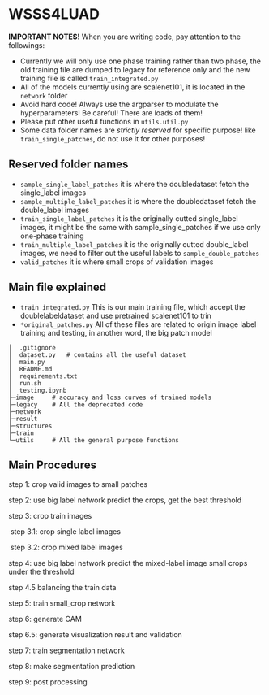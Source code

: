 # WSSS4LUAD

**IMPORTANT NOTES!**
When you are writing code, pay attention to the followings:

- Currently we will only use one phase training rather than two phase, the old training file are dumped to legacy for reference only and the new training file is called `train_integrated.py`
- All of the models currently using are scalenet101, it is located in the `network` folder
- Avoid hard code! Always use the argparser to modulate the hyperparameters! Be careful! There are loads of them!
- Please put other useful functions in `utils.util.py`
- Some data folder names are *strictly reserved* for specific purpose! like `train_single_patches`, do not use it for other purposes!



## Reserved folder names

- `sample_single_label_patches` it is where the doubledataset fetch the single_label images
- `sample_multiple_label_patches` it is where the doubledataset fetch the double_label images
- `train_single_label_patches` it is the originally cutted single_label images, it might be the same with sample_single_patches if we use only one-phase training
- `train_multiple_label_patches` it is the originally cutted double_label images, we need to filter out the useful labels to `sample_double_patches`
- `valid_patches` it is where small crops of validation images

## Main file explained
- `train_integrated.py` This is our main training file, which accept the doublelabeldataset and use pretrained scalenet101 to trin
- `*original_patches.py` All of these files are related to origin image label training and testing, in another word, the big patch model

```
│  .gitignore
│  dataset.py	# contains all the useful dataset
│  main.py
│  README.md
│  requirements.txt
│  run.sh
│  testing.ipynb
├─image		# accuracy and loss curves of trained models
├─legacy	# All the deprecated code
├─network
├─result
├─structures
├─train
└─utils		# All the general purpose functions
```

## Main Procedures

step 1: crop valid images to small patches

step 2: use big label network predict the crops, get the best threshold

step 3: crop train images

​    step 3.1: crop single label images

​    step 3.2: crop mixed label images

step 4: use big label network predict the mixed-label image small crops under the threshold

step 4.5 balancing the train data

step 5: train small_crop network

step 6: generate CAM

step 6.5: generate visualization result and validation

step 7: train segmentation network

step 8: make segmentation prediction

step 9: post processing

